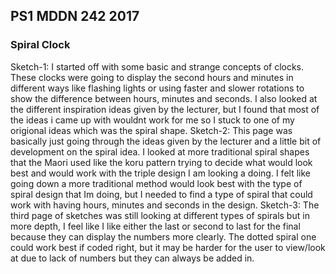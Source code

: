 ## PS1 MDDN 242 2017

### Spiral Clock
Sketch-1: I started off with some basic and strange concepts of clocks. These clocks were going to display the second hours and minutes in different ways like 
flashing lights or using faster and slower rotations to show the difference between hours, minutes and seconds. I also looked at the different inspiration ideas given by the lecturer,
but I found that most of the ideas i came up with wouldnt work for me so I stuck to one of my origional ideas which was the spiral shape.
Sketch-2: This page was basically just going through the ideas given by the lecturer and a little bit of development on the spiral idea. I looked at more traditional spiral shapes that
the Maori used like the koru pattern trying to decide what would look best and would work with the triple design I am looking a doing. I felt like going down a more traditional method 
would look best with the type of spiral design that Im doing, but I needed to find a type of spiral that could work with having hours, minutes and seconds in the design.
Sketch-3: The third page of sketches was still looking at different types of spirals but in more depth, I feel like I like either the last or second to last for the final because they 
can display the numbers more clearly. The dotted spiral one could work best if coded right, but it may be harder for the user to view/look at due to lack of numbers but they can always
be added in.